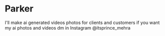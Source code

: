 # Parker
I'll make ai generated videos photos for clients and customers if you want my ai photos and videos dm in Instagram @itsprince_mehra
